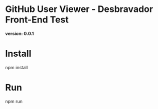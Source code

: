 # GitHub User Viewer - Desbravador Front-End Test

__version: 0.0.1__


# Install
npm install

# Run
npm run